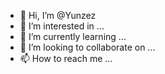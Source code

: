 - 👋 Hi, I’m @Yunzez
- 👀 I’m interested in ...
- 🌱 I’m currently learning ...
- 💞️ I’m looking to collaborate on ...
- 📫 How to reach me ...

<!---
Yunzez/Yunzez is a ✨ special ✨ repository because its `README.md` (this file) appears on your GitHub profile.
You can click the Preview link to take a look at your changes.
--->

